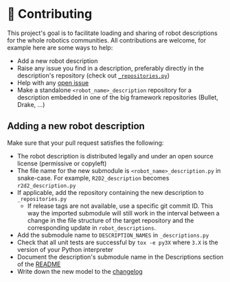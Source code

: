 # 👷 Contributing

This project's goal is to facilitate loading and sharing of robot descriptions for the whole robotics communities. All contributions are welcome, for example here are some ways to help:

- Add a new robot description
- Raise any issue you find in a description, preferably directly in the description's repository (check out [`_repositories.py`](https://github.com/stephane-caron/robot_descriptions.py/blob/master/robot_descriptions/_repositories.py))
- Help with any [open issue](https://github.com/stephane-caron/robot_descriptions.py/issues?q=is%3Aissue+is%3Aopen)
- Make a standalone ``<robot_name>_description`` repository for a description embedded in one of the big framework repositories (Bullet, Drake, ...)

## Adding a new robot description

Make sure that your pull request satisfies the following:

- The robot description is distributed legally and under an open source license (permissive or copyleft)
- The file name for the new submodule is ``<robot_name>_description.py`` in snake-case. For example, ``R2D2_description`` becomes ``r2d2_description.py``
- If applicable, add the repository containing the new description to ``_repositories.py``
    - If release tags are not available, use a specific git commit ID. This way the imported submodule will still work in the interval between a change in the file structure of the target repository and the corresponding update in `robot_descriptions`.
- Add the submodule name to ``DESCRIPTION_NAMES`` in ``_descriptions.py``
- Check that all unit tests are successful by ``tox -e py3X`` where ``3.X`` is the version of your Python interpreter
- Document the description's submodule name in the Descriptions section of the [README](README.md)
- Write down the new model to the [changelog](CHANGELOG.md)
